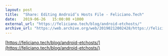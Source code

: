 ```yaml
---
layout: post
title:  "Share: Editing Android’s Hosts File - Feliciano.Tech"
date:   2019-06-26	 15:00:00 +1000
external_url: "https://feliciano.tech/blog/android-etchosts/"
archive_url: "https://web.archive.org/web/20190212002428/https://feliciano.tech/blog/android-etchosts/"
---
```


[https://feliciano.tech/blog/android-etchosts/](https://feliciano.tech/blog/android-etchosts/)